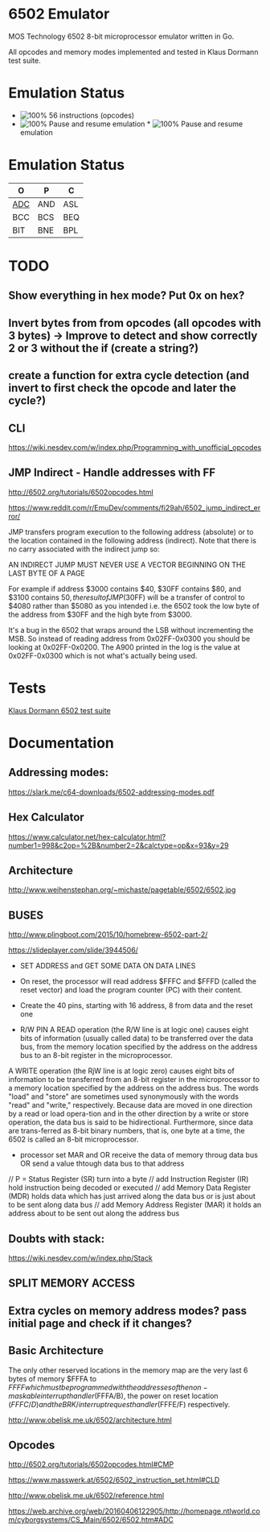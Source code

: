 # 6502 Emulator

MOS Technology 6502 8-bit microprocessor emulator written in Go.

All opcodes and memory modes implemented and tested in Klaus Dormann test suite.


# Emulation Status
* ![100%](https://progress-bar.dev/100) 56 instructions (opcodes)
* ![100%](https://progress-bar.dev/100) Pause and resume emulation     * ![100%](https://progress-bar.dev/100) Pause and resume emulation



# Emulation Status

| O | P | C |
|----------|-------|-------------|
| [ADC](https://www.masswerk.at/6502/6502_instruction_set.html#ADC)    | AND | ASL |
| BCC | BCS | BEQ |
| BIT | BNE | BPL |


# TODO

## Show everything in hex mode? Put 0x on hex?

## Invert bytes from from opcodes (all opcodes with 3 bytes) -> Improve to detect and show correctly 2 or 3 without the if (create a string?)

## create a function for extra cycle detection (and invert to first check the opcode and later the cycle?)

## CLI





https://wiki.nesdev.com/w/index.php/Programming_with_unofficial_opcodes

## JMP Indirect - Handle addresses with FF

http://6502.org/tutorials/6502opcodes.html

https://www.reddit.com/r/EmuDev/comments/fi29ah/6502_jump_indirect_error/


JMP transfers program execution to the following address (absolute) or to the location contained in the following address (indirect). Note that there is no carry associated with the indirect jump so:

AN INDIRECT JUMP MUST NEVER USE A
VECTOR BEGINNING ON THE LAST BYTE
OF A PAGE

For example if address $3000 contains $40, $30FF contains $80, and $3100 contains $50, the result of JMP ($30FF) will be a transfer of control to $4080 rather than $5080 as you intended i.e. the 6502 took the low byte of the address from $30FF and the high byte from $3000. 

It's a bug in the 6502 that wraps around the LSB without incrementing the MSB. So instead of reading address from 0x02FF-0x0300 you should be looking at 0x02FF-0x0200. The A900 printed in the log is the value at 0x02FF-0x0300 which is not what's actually being used.

# Tests

[Klaus Dormann 6502 test suite](https://github.com/Klaus2m5/6502_65C02_functional_tests)

# Documentation

## Addressing modes:

https://slark.me/c64-downloads/6502-addressing-modes.pdf


## Hex Calculator

https://www.calculator.net/hex-calculator.html?number1=998&c2op=%2B&number2=2&calctype=op&x=93&y=29


## Architecture

http://www.weihenstephan.org/~michaste/pagetable/6502/6502.jpg


## BUSES

http://www.plingboot.com/2015/10/homebrew-6502-part-2/

https://slideplayer.com/slide/3944506/

* SET ADDRESS and GET SOME DATA ON DATA LINES

* On reset, the processor will read address $FFFC and $FFFD (called the reset vector) and load the program counter (PC) with their content. 

* Create the 40 pins, starting with 16 address, 8 from data and the reset one

* R/W PIN
A READ operation (the R/W line is at logic one) causes eight bits of information (usually called data) to be transferred over the data bus, from the memory location specified by the address on the address bus to an 8-bit register in the microprocessor.

A WRITE operation (the RjW line is at logic zero) causes eight bits of information to be transferred from an 8-bit register in the microprocessor to a  memory location specified by the address on the address bus. The words "load" and "store" are sometimes used synonymously with the words "read" and "write," respectively. Because data are moved in one direction by a read or load opera-tion and in the other direction by a write or store operation, the data bus is said to be hidirectional. Furthermore, since data are trans-ferred as 8-bit binary numbers, that is, one byte at a time, the 6502 is called an 8-bit microprocessor.

* processor set MAR and OR receive the data of memory throug data bus OR send a value thtough data bus to that address

// P = Status Register (SR) turn into a byte
// add Instruction Register (IR) hold instruction being decoded or executed
// add Memory Data Register (MDR) holds data which has just arrived along the data bus or is just about to  be sent along data bus
// add Memory Address Register (MAR) it holds an address about to be sent out along the address bus 

## Doubts with stack:

https://wiki.nesdev.com/w/index.php/Stack

## SPLIT MEMORY ACCESS 

## Extra cycles on memory address modes? pass initial page and check if it changes?


## Basic Architecture

The only other reserved locations in the memory map are the very last 6 bytes of memory $FFFA to $FFFF which must be programmed with the addresses of the non-maskable interrupt handler ($FFFA/B), the power on reset location ($FFFC/D) and the BRK/interrupt request handler ($FFFE/F) respectively.


http://www.obelisk.me.uk/6502/architecture.html

## Opcodes

http://6502.org/tutorials/6502opcodes.html#CMP

https://www.masswerk.at/6502/6502_instruction_set.html#CLD

http://www.obelisk.me.uk/6502/reference.html

https://web.archive.org/web/20160406122905/http://homepage.ntlworld.com/cyborgsystems/CS_Main/6502/6502.htm#ADC




 

